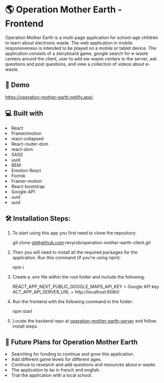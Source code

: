 # 🌎 Operation Mother Earth -  Frontend 
Operation Mother Earth is a multi-page application for school-age children to learn about electronic waste.  The web application in mobile responsiveness is intended to be played on a mobile or tablet device.  The application consists of a storyboard game, google search for e-waste centers around the client, user to add ew-waste centers to the server, ask questions and post questions, and view a collection of videos about e-waste. 

## 🚀 Demo
https://operation-mother-earth.netlify.app/

## 💻 Built with
<li>React</li>
<li>Framer/motion</li>
<li>react-collapsed</li>
<li>React-router-dom</li>
<li>react-dom</li>
<li>SASS</li>
<li>uuid</li>
<li>BEM</li>
<li>Emotion React</li>
<li>Formik</li>
<li>Framer-motion</li>
<li>React-bootstrap</li>
<li>Google-API</li>
<li>uuid</li>
<li>uuid</li>

## 🛠️ Installation Steps:
1. To start using this app you first need to clone the repository:

    git clone git@github.com:revyrob/operation-mother-earth-client.git

2. Then you will need to install all the required packages for the application. Run this command (if you're using npm):

    npm i

3. Create a .env file within the root folder and include the following:

    REACT_APP_NEXT_PUBLIC_GOOGLE_MAPS_API_KEY = Google API key
    ACT_APP_API_SERVER_URL = http://localhost:8080/

4. Run the frontend with the following command in the folder:

    npm start
    
5. Locate the backend repo at <a href="https://github.com/revyrob/operation-mother-earth-server">operation-mother-earth-server</a> and follow install steps.


## 🔮 Future Plans for Operation Mother Earth

<li>Searching for funding to continue and grow
this application.</li>
<li>Add different game levels for different ages.
</li>
<li>Continue to research and add questions and resources about e-waste.
</li>
<li>The application to be in french and english.
</li>
<li>Trial the application with a local school.
</li>


